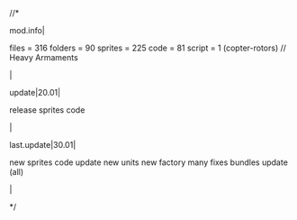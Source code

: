 //*

mod.info|

files = 316
folders = 90
sprites = 225
code = 81
script = 1 (copter-rotors) // Heavy Armaments

|

 update|20.01|

release
sprites
code

|

 last.update|30.01|

new sprites
code update
new units
new factory
many fixes
bundles update (all)

| 

*/
